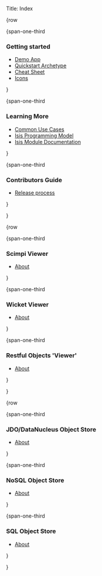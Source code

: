 Title: Index

{row

{span-one-third
### Getting started
- [Demo App](getting-started/demo-app.html)
- [Quickstart Archetype](getting-started/quickstart-archetype.html)
- [Cheat Sheet](getting-started/cheat-sheet.html)
- [Icons](getting-started/icons.html)

}

{span-one-third
###  Learning More
- [Common Use Cases](learning-more/common-use-cases.html)
- [Isis Programming Model](learning-more/isis-programming-model.html)
- [Isis Module Documentation](learning-more/isis-programming-model.html)

}

{span-one-third
###  Contributors Guide
- [Release process](contributors/release-process.html)

}

}

{row

{span-one-third
###  Scimpi Viewer
- [About](viewers/wicket/about.html)

}

{span-one-third
###  Wicket Viewer
- [About](viewers/scimpi/about.html)

}

{span-one-third
###  Restful Objects 'Viewer'
- [About](viewers/restfulobjects/about.html)

}

}

{row

{span-one-third
###  JDO/DataNucleus Object Store
- [About](viewers/jdo/about.html)

}

{span-one-third
###  NoSQL Object Store
- [About](viewers/nosql/about.html)

}

{span-one-third
###  SQL Object Store
- [About](viewers/sql/about.html)

}

}


